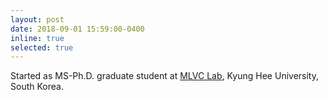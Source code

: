 ```yaml
---
layout: post
date: 2018-09-01 15:59:00-0400
inline: true
selected: true
---
```


Started as MS-Ph.D. graduate student at [MLVC Lab](https://mlvc.khu.ac.kr), Kyung Hee University, South Korea.